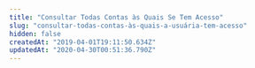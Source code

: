 ```yaml
---
title: "Consultar Todas Contas às Quais Se Tem Acesso"
slug: "consultar-todas-contas-às-quais-a-usuária-tem-acesso"
hidden: false
createdAt: "2019-04-01T19:11:50.634Z"
updatedAt: "2020-04-30T00:51:36.790Z"
---
```


